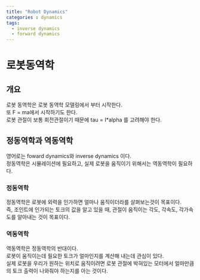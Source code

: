```yaml
---
title: "Robot Dynamics"
categories : dynamics
tags:
  - inverse dynamics
  - forward dynamics
---
```


# 로봇동역학

## 개요
로봇 동역학은 로봇 동역학 모델링에서 부터 시작한다.  
또 F = ma에서 시작하기도 한다.  
로봇 관절이 보통 회전관절이기 때문에 tau = I*alpha 를 고려해야 한다.

## 정동역학과 역동역학
영어로는 foward dynamics와 inverse dynamics 이다.  
정동역학은 시뮬레이션에 필요하고, 실제 로봇을 움직이기 위해서는 역동역학이 필요하다.

### 정동역학
정동역학은 로봇에 외력을 인가하면 얼마나 움직이더라를 살펴보는것이 목표이다.  
즉, 조인트에 인가되는 토크의 값을 알고 있을 때, 관절이 움직이는 각도, 각속도, 각가속도를 알아내는 것이 목표이다.

### 역동역학
역동역학은 정동역학의 반대이다.  
로봇이 움직이는데 필요한 토크가 얼마인지를 계산해 내는데 관심이 있다.  
실제 로봇을 우리가 원하는 위치로 움직이려면 로봇 관절에 박혀있는 모터에서 얼마만큼의 토크 출력이 나와줘야 하는지를 아는 것이다.
